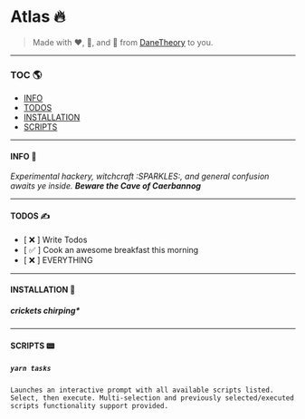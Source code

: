 # Atlas 🔥

> Made with :heart:, :beer:, and 🍫 from [DaneTheory](https://DaneTheory.com) to you.

---

### TOC 🌎

 - [INFO](#info-)
 - [TODOS](#todos-)
 - [INSTALLATION](#installation-)
 - [SCRIPTS](#scripts-)

---

#### INFO 👾

_Experimental hackery, witchcraft :SPARKLES:, and general confusion awaits ye inside. **Beware the Cave of Caerbannog**_

---

#### TODOS ✍️

- [ ❌ ] Write Todos
- [ ✅ ] Cook an awesome breakfast this morning
- [ ❌ ] EVERYTHING

---

#### INSTALLATION 🧰

  ##### _crickets chirping*_

---

#### SCRIPTS 📟

  ##### `yarn tasks`
  
  ```Launches an interactive prompt with all available scripts listed. Select, then execute. Multi-selection and previously selected/executed scripts functionality support provided.```

